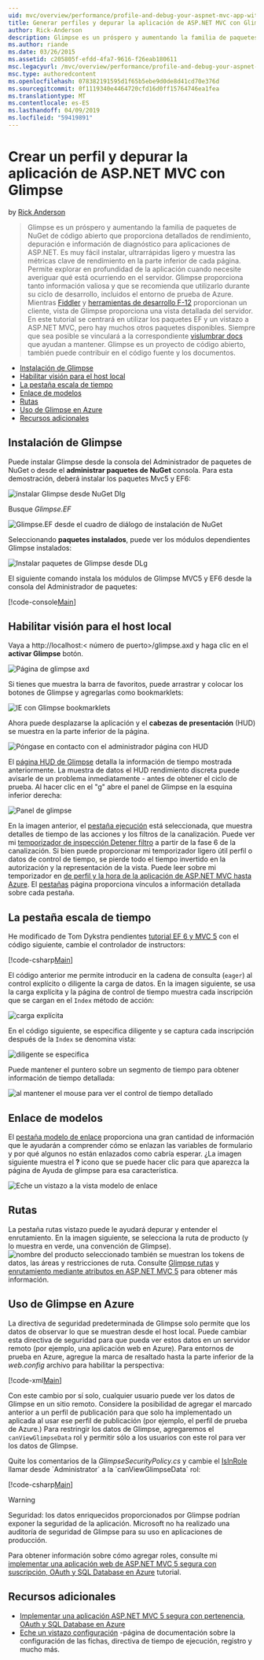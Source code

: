 ```yaml
---
uid: mvc/overview/performance/profile-and-debug-your-aspnet-mvc-app-with-glimpse
title: Generar perfiles y depurar la aplicación de ASP.NET MVC con Glimpse | Microsoft Docs
author: Rick-Anderson
description: Glimpse es un próspero y aumentando la familia de paquetes de NuGet de código abierto que proporciona detallados de rendimiento, depuración e información de diagnóstico para ASP.NET un...
ms.author: riande
ms.date: 03/26/2015
ms.assetid: c205805f-efdd-4fa7-9616-f26eab180611
msc.legacyurl: /mvc/overview/performance/profile-and-debug-your-aspnet-mvc-app-with-glimpse
msc.type: authoredcontent
ms.openlocfilehash: 078382191595d1f65b5ebe9d0de8d41cd70e376d
ms.sourcegitcommit: 0f1119340e4464720cfd16d0ff15764746ea1fea
ms.translationtype: MT
ms.contentlocale: es-ES
ms.lasthandoff: 04/09/2019
ms.locfileid: "59419891"
---
```

# <a name="profile-and-debug-your-aspnet-mvc-app-with-glimpse"></a>Crear un perfil y depurar la aplicación de ASP.NET MVC con Glimpse

by [Rick Anderson]((https://twitter.com/RickAndMSFT))

> Glimpse es un próspero y aumentando la familia de paquetes de NuGet de código abierto que proporciona detallados de rendimiento, depuración e información de diagnóstico para aplicaciones de ASP.NET. Es muy fácil instalar, ultrarrápidas ligero y muestra las métricas clave de rendimiento en la parte inferior de cada página. Permite explorar en profundidad de la aplicación cuando necesite averiguar qué está ocurriendo en el servidor. Glimpse proporciona tanto información valiosa y que se recomienda que utilizarlo durante su ciclo de desarrollo, incluidos el entorno de prueba de Azure. Mientras [Fiddler](http://www.telerik.com/fiddler) y [herramientas de desarrollo F-12](https://msdn.microsoft.com/library/ie/gg589512(v=vs.85).aspx) proporcionan un cliente, vista de Glimpse proporciona una vista detallada del servidor. En este tutorial se centrará en utilizar los paquetes EF y un vistazo a ASP.NET MVC, pero hay muchos otros paquetes disponibles. Siempre que sea posible se vinculará a la correspondiente [vislumbrar docs](http://getglimpse.com/Docs/) que ayudan a mantener. Glimpse es un proyecto de código abierto, también puede contribuir en el código fuente y los documentos.


- [Instalación de Glimpse](#ig)
- [Habilitar visión para el host local](#eg)
- [La pestaña escala de tiempo](#Time)
- [Enlace de modelos](#mb)
- [Rutas](#route)
- [Uso de Glimpse en Azure](#da)
- [Recursos adicionales](#addRes)

<a id="ig"></a>
## <a name="installing-glimpse"></a>Instalación de Glimpse

Puede instalar Glimpse desde la consola del Administrador de paquetes de NuGet o desde el **administrar paquetes de NuGet** consola. Para esta demostración, deberá instalar los paquetes Mvc5 y EF6:

![instalar Glimpse desde NuGet Dlg](profile-and-debug-your-aspnet-mvc-app-with-glimpse/_static/image1.png)

Busque *Glimpse.EF*

![Glimpse.EF desde el cuadro de diálogo de instalación de NuGet](profile-and-debug-your-aspnet-mvc-app-with-glimpse/_static/image2.png)

Seleccionando **paquetes instalados**, puede ver los módulos dependientes Glimpse instalados:

![Instalar paquetes de Glimpse desde DLg](profile-and-debug-your-aspnet-mvc-app-with-glimpse/_static/image3.png)

El siguiente comando instala los módulos de Glimpse MVC5 y EF6 desde la consola del Administrador de paquetes:

[!code-console[Main](profile-and-debug-your-aspnet-mvc-app-with-glimpse/samples/sample1.cmd)]

<a id="eg"></a>
## <a name="enable-glimpse-for-localhost"></a>Habilitar visión para el host local

Vaya a http://localhost:&lt; número de puerto&gt;/glimpse.axd y haga clic en el <strong>activar Glimpse</strong> botón.

![Página de glimpse axd](profile-and-debug-your-aspnet-mvc-app-with-glimpse/_static/image4.png)

Si tienes que muestra la barra de favoritos, puede arrastrar y colocar los botones de Glimpse y agregarlas como bookmarklets:

![IE con Glimpse bookmarklets](profile-and-debug-your-aspnet-mvc-app-with-glimpse/_static/image5.png)

Ahora puede desplazarse la aplicación y el **cabezas de presentación** (HUD) se muestra en la parte inferior de la página.

![Póngase en contacto con el administrador página con HUD](profile-and-debug-your-aspnet-mvc-app-with-glimpse/_static/image6.png)

El [página HUD de Glimpse](http://getglimpse.com/Docs/Heads-up-Display) detalla la información de tiempo mostrada anteriormente. La muestra de datos el HUD rendimiento discreta puede avisarle de un problema inmediatamente - antes de obtener el ciclo de prueba. Al hacer clic en el &quot;g&quot; abre el panel de Glimpse en la esquina inferior derecha:

![Panel de glimpse](profile-and-debug-your-aspnet-mvc-app-with-glimpse/_static/image7.png)

En la imagen anterior, el [pestaña ejecución](http://getglimpse.com/Docs/Execution-Tab) está seleccionada, que muestra detalles de tiempo de las acciones y los filtros de la canalización. Puede ver mi [temporizador de inspección Detener filtro](http://www.nuget.org/packages/StopWatch/) a partir de la fase 6 de la canalización. Si bien puede proporcionar mi temporizador ligero útil perfil o datos de control de tiempo, se pierde todo el tiempo invertido en la autorización y la representación de la vista. Puede leer sobre mi temporizador en [de perfil y la hora de la aplicación de ASP.NET MVC hasta Azure](https://blogs.msdn.com/b/webdev/archive/2014/07/29/profile-and-time-your-asp-net-mvc-app-all-the-way-to-azure.aspx). El [pestañas](http://getglimpse.com/Docs/Tabs) página proporciona vínculos a información detallada sobre cada pestaña.

<a id="Time"></a>
## <a name="the-timeline-tab"></a>La pestaña escala de tiempo

He modificado de Tom Dykstra pendientes [tutorial EF 6 y MVC 5](../getting-started/getting-started-with-ef-using-mvc/creating-an-entity-framework-data-model-for-an-asp-net-mvc-application.md) con el código siguiente, cambie el controlador de instructors:

[!code-csharp[Main](profile-and-debug-your-aspnet-mvc-app-with-glimpse/samples/sample2.cs?highlight=1,20-31)]

El código anterior me permite introducir en la cadena de consulta (`eager`) al control explícito o diligente la carga de datos. En la imagen siguiente, se usa la carga explícita y la página de control de tiempo muestra cada inscripción que se cargan en el `Index` método de acción:

![carga explícita](profile-and-debug-your-aspnet-mvc-app-with-glimpse/_static/image8.png)

En el código siguiente, se especifica diligente y se captura cada inscripción después de la `Index` se denomina vista:

![diligente se especifica](profile-and-debug-your-aspnet-mvc-app-with-glimpse/_static/image9.png)

Puede mantener el puntero sobre un segmento de tiempo para obtener información de tiempo detallada:

![al mantener el mouse para ver el control de tiempo detallado](profile-and-debug-your-aspnet-mvc-app-with-glimpse/_static/image10.png)

<a id="mb"></a>
## <a name="model-binding"></a>Enlace de modelos

El [pestaña modelo de enlace](http://getglimpse.com/Docs/Model-Binding-Tab) proporciona una gran cantidad de información que le ayudarán a comprender cómo se enlazan las variables de formulario y por qué algunos no están enlazados como cabría esperar. ¿La imagen siguiente muestra el **?** icono que se puede hacer clic para que aparezca la página de Ayuda de glimpse para esa característica.

![Eche un vistazo a la vista modelo de enlace](profile-and-debug-your-aspnet-mvc-app-with-glimpse/_static/image11.png)

<a id="route"></a>
## <a name="routes"></a>Rutas

 La pestaña rutas vistazo puede le ayudará depurar y entender el enrutamiento. En la imagen siguiente, se selecciona la ruta de producto (y lo muestra en verde, una convención de Glimpse). ![nombre del producto seleccionado](profile-and-debug-your-aspnet-mvc-app-with-glimpse/_static/image12.png) también se muestran los tokens de datos, las áreas y restricciones de ruta. Consulte [Glimpse rutas](http://getglimpse.com/Docs/Routes-Tab) y [enrutamiento mediante atributos en ASP.NET MVC 5](https://blogs.msdn.com/b/webdev/archive/2013/10/17/attribute-routing-in-asp-net-mvc-5.aspx) para obtener más información. 

<a id="da"></a>
## <a name="using-glimpse-on-azure"></a>Uso de Glimpse en Azure

La directiva de seguridad predeterminada de Glimpse solo permite que los datos de observar lo que se muestran desde el host local. Puede cambiar esta directiva de seguridad para que pueda ver estos datos en un servidor remoto (por ejemplo, una aplicación web en Azure). Para entornos de prueba en Azure, agregue la marca de resaltado hasta la parte inferior de la *web.config* archivo para habilitar la perspectiva:

[!code-xml[Main](profile-and-debug-your-aspnet-mvc-app-with-glimpse/samples/sample3.xml?highlight=2-6)]

Con este cambio por sí solo, cualquier usuario puede ver los datos de Glimpse en un sitio remoto. Considere la posibilidad de agregar el marcado anterior a un perfil de publicación para que solo ha implementado un aplicada al usar ese perfil de publicación (por ejemplo, el perfil de prueba de Azure.) Para restringir los datos de Glimpse, agregaremos el `canViewGlimpseData` rol y permitir sólo a los usuarios con este rol para ver los datos de Glimpse.

Quite los comentarios de la *GlimpseSecurityPolicy.cs* y cambie el [IsInRole](https://msdn.microsoft.com/library/system.security.principal.iprincipal.isinrole(v=vs.110).aspx) llamar desde `Administrator` a la `canViewGlimpseData` rol:

[!code-csharp[Main](profile-and-debug-your-aspnet-mvc-app-with-glimpse/samples/sample4.cs?highlight=6)]

> [!WARNING]
> Seguridad: los datos enriquecidos proporcionados por Glimpse podrían exponer la seguridad de la aplicación. Microsoft no ha realizado una auditoría de seguridad de Glimpse para su uso en aplicaciones de producción.


Para obtener información sobre cómo agregar roles, consulte mi [implementar una aplicación web de ASP.NET MVC 5 segura con suscripción, OAuth y SQL Database en Azure](https://azure.microsoft.com/documentation/articles/web-sites-dotnet-deploy-aspnet-mvc-app-membership-oauth-sql-database/) tutorial.

<a id="addRes"></a>
## <a name="additional-resources"></a>Recursos adicionales

- [Implementar una aplicación ASP.NET MVC 5 segura con pertenencia, OAuth y SQL Database en Azure](https://azure.microsoft.com/documentation/articles/web-sites-dotnet-deploy-aspnet-mvc-app-membership-oauth-sql-database/)
- [Eche un vistazo configuración](http://getglimpse.com/Docs/Configuration) -página de documentación sobre la configuración de las fichas, directiva de tiempo de ejecución, registro y mucho más.
